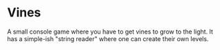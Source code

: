 # Vines
A small console game where you have to get vines to grow to the light. It has a simple-ish "string reader" where one can create their own levels.
